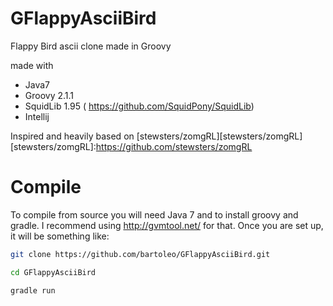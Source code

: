 GFlappyAsciiBird
==========
Flappy Bird ascii clone made in Groovy

made with 
* Java7
* Groovy 2.1.1
* SquidLib 1.95 ( https://github.com/SquidPony/SquidLib)
* Intellij

Inspired and heavily based on [stewsters/zomgRL][stewsters/zomgRL]
[stewsters/zomgRL]:https://github.com/stewsters/zomgRL

Compile
=======
To compile from source you will need Java 7 and to install groovy and gradle.  I recommend using http://gvmtool.net/ for that.
Once you are set up, it will be something like:

```bash
git clone https://github.com/bartoleo/GFlappyAsciiBird.git

cd GFlappyAsciiBird

gradle run
```